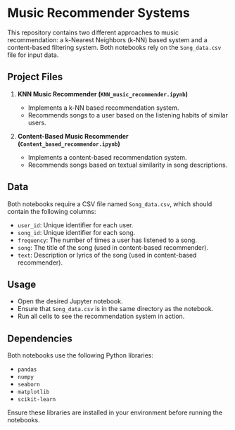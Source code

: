 
# Music Recommender Systems

This repository contains two different approaches to music recommendation: a k-Nearest Neighbors (k-NN) based system and a content-based filtering system. Both notebooks rely on the `Song_data.csv` file for input data.

## Project Files

1. **KNN Music Recommender (`KNN_music_recommender.ipynb`)**
   - Implements a k-NN based recommendation system.
   - Recommends songs to a user based on the listening habits of similar users.

2. **Content-Based Music Recommender (`Content_based_recommendor.ipynb`)**
   - Implements a content-based recommendation system.
   - Recommends songs based on textual similarity in song descriptions.

## Data

Both notebooks require a CSV file named `Song_data.csv`, which should contain the following columns:
- `user_id`: Unique identifier for each user.
- `song_id`: Unique identifier for each song.
- `frequency`: The number of times a user has listened to a song.
- `song`: The title of the song (used in content-based recommender).
- `text`: Description or lyrics of the song (used in content-based recommender).

## Usage

- Open the desired Jupyter notebook.
- Ensure that `Song_data.csv` is in the same directory as the notebook.
- Run all cells to see the recommendation system in action.

## Dependencies

Both notebooks use the following Python libraries:
- `pandas`
- `numpy`
- `seaborn`
- `matplotlib`
- `scikit-learn`

Ensure these libraries are installed in your environment before running the notebooks.
